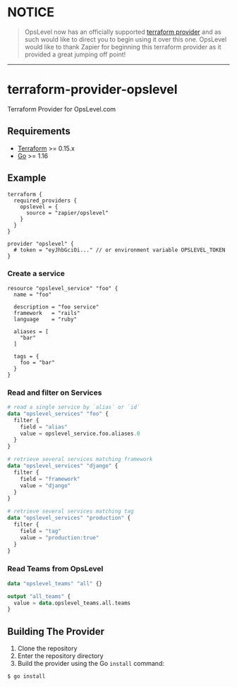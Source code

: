 # NOTICE
> OpsLevel now has an officially supported [terraform provider](https://registry.terraform.io/providers/OpsLevel/opslevel/latest/docs) and as such would like to direct you to begin using it over this one.  OpsLevel would like to thank Zapier for beginning this terraform provider as it provided a great jumping off point! 


---

# terraform-provider-opslevel

Terraform Provider for OpsLevel.com

## Requirements

-	[Terraform](https://www.terraform.io/downloads.html) >= 0.15.x
-	[Go](https://golang.org/doc/install) >= 1.16


## Example

```hcl
terraform {
  required_providers {
    opslevel = {
      source = "zapier/opslevel"
    }
  }
}

provider "opslevel" {
  # token = "eyJhbGciOi..." // or environment variable OPSLEVEL_TOKEN
}
```

### Create a service

```hcl
resource "opslevel_service" "foo" {
  name = "foo"

  description = "foo service"
  framework   = "rails"
  language    = "ruby"

  aliases = [
    "bar"
  ]

  tags = {
    foo = "bar"
  }
}
```

### Read and filter on Services

```terraform
# read a single service by `alias` or `id`
data "opslevel_services" "foo" {
  filter {
    field = "alias"
    value = opslevel_service.foo.aliases.0
  }
}

# retrieve several services matching framework
data "opslevel_services" "django" {
  filter {
    field = "framework"
    value = "django"
  }
}

# retrieve several services matching tag
data "opslevel_services" "production" {
  filter {
    field = "tag"
    value = "production:true"
  }
}
```

### Read Teams from OpsLevel

```terraform
data "opslevel_teams" "all" {}

output "all_teams" {
  value = data.opslevel_teams.all.teams
}
```

## Building The Provider

1. Clone the repository
1. Enter the repository directory
1. Build the provider using the Go `install` command:
```sh
$ go install
```
